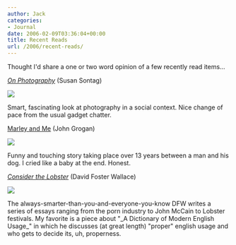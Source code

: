 ```yaml
---
author: Jack
categories:
- Journal
date: 2006-02-09T03:36:04+00:00
title: Recent Reads
url: /2006/recent-reads/
---
```


Thought I'd share a one or two word opinion of a few recently read items&#8230; 

_[On Photography](http://www.amazon.com/gp/product/0312420099/qid=1139454653/sr=2-1/ref=pd_bbs_b_2_1/002-0380475-2045601?s=books&v=glance&n=283155)_ (Susan Sontag) 


![][2] 

Smart, fascinating look at photography in a social context. Nice change of pace from the usual gadget chatter. </p> 

[Marley and Me](http://www.amazon.com/gp/product/0060817089/) (John Grogan) 


![][3] 

Funny and touching story taking place over 13 years between a man and his dog. I cried like a baby at the end. Honest. </p> 

_[Consider the Lobster](http://www.amazon.com/gp/product/0316156116/)_ (David Foster Wallace) 


![][4] 

The always-smarter-than-you-and-everyone-you-know DFW writes a series of essays ranging from the porn industry to John McCain to Lobster festivals. My favorite is a piece about "\_A Dictionary of Modern English Usage\_" in which he discusses (at great length) "proper" english usage and who gets to decide its, uh, properness. </p>

 [2]: /files/on-photography.jpg
 [3]: /files/marley-and-me.jpg
 [4]: /files/lobster.jpg